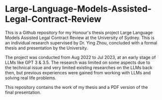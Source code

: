 # Large-Language-Models-Assisted-Legal-Contract-Review

This is a Github repository for my Honour's thesis project Large Language Models Assisted Legal Contract Review at the University of Sydney. This is an individual research supervised by Dr. Ying Zhou, concluded with a formal thesis and presentation by the University.

The project was conducted from Aug 2022 to Jul 2023, at an early stage of LLMs like GPT 3 & 3.5. The research was limited on some aspects due to the technical issue and very limited existing researches on the LLMs back then, but previous experiences were gained from working with LLMs and solving real life problems.

This repository contains the work of my thesis and a PDF version of the final presentation.
